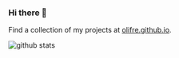 ### Hi there 👋
Find a collection of my projects at [olifre.github.io](https://git.io/olifre).

![github stats](https://github-readme-stats.vercel.app/api?username=olifre&show_icons=true)

<!--
**olifre/olifre** is a ✨ _special_ ✨ repository because its `README.md` (this file) appears on your GitHub profile.

Here are some ideas to get you started:

- 🔭 I’m currently working on ...
- 🌱 I’m currently learning ...
- 👯 I’m looking to collaborate on ...
- 🤔 I’m looking for help with ...
- 💬 Ask me about ...
- 📫 How to reach me: ...
- 😄 Pronouns: ...
- ⚡ Fun fact: ...
-->
